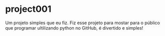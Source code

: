 # project001

Um projeto simples que eu fiz.
Fiz esse projeto para mostar para o público que programar ultilizando python no GitHub, é divertido e simples!
